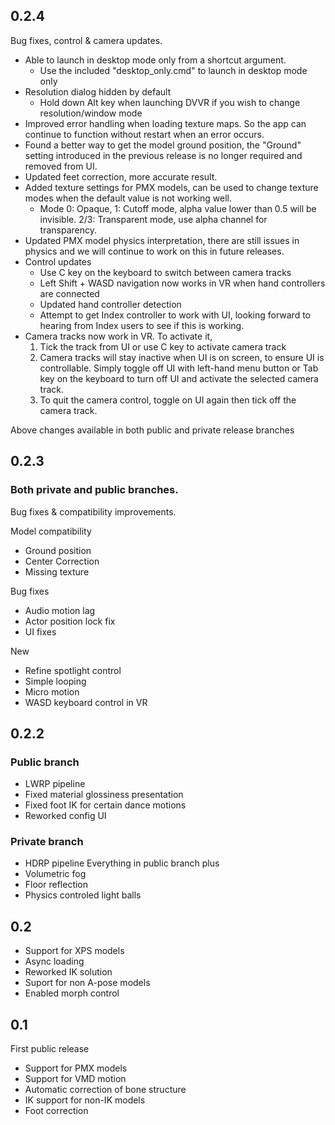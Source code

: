 ## 0.2.4
Bug fixes, control & camera updates.
* Able to launch in desktop mode only from a shortcut argument. 
  * Use the included "desktop_only.cmd" to launch in desktop mode only
* Resolution dialog hidden by default
  * Hold down Alt key when launching DVVR if you wish to change resolution/window mode
* Improved error handling when loading texture maps. So the app can continue to function without restart when an error occurs.
* Found a better way to get the model ground position, the "Ground" setting introduced in the previous release is no longer required and removed from UI.
* Updated feet correction, more accurate result.
* Added texture settings for PMX models, can be used to change texture modes when the default value is not working well. 
  * Mode 0: Opaque, 1: Cutoff mode, alpha value lower than 0.5 will be invisible. 2/3: Transparent mode, use alpha channel for transparency.
* Updated PMX model physics interpretation, there are still issues in physics and we will continue to work on this in future releases.
* Control updates
  * Use C key on the keyboard to switch between camera tracks
  * Left Shift + WASD navigation now works in VR when hand controllers are connected
  * Updated hand controller detection
  * Attempt to get Index controller to work with UI, looking forward to hearing from Index users to see if this is working.
* Camera tracks now work in VR. To activate it, 
  1. Tick the track from UI or use C key to activate camera track
  2. Camera tracks will stay inactive when UI is on screen, to ensure UI is controllable. Simply toggle off UI with left-hand menu button or Tab key on the keyboard to turn off UI and activate the selected camera track.
  3. To quit the camera control, toggle on UI again then tick off the camera track. 

Above changes available in both public and private release branches

## 0.2.3
### Both private and public branches. 
Bug fixes & compatibility improvements.

Model compatibility
* Ground position
* Center Correction
* Missing texture

Bug fixes
* Audio motion lag
* Actor position lock fix
* UI fixes

New
* Refine spotlight control
* Simple looping
* Micro motion
* WASD keyboard control in VR
 

## 0.2.2

### Public branch
* LWRP pipeline
* Fixed material glossiness presentation
* Fixed foot IK for certain dance motions
* Reworked config UI

### Private branch
* HDRP pipeline
Everything in public branch plus
* Volumetric fog
* Floor reflection
* Physics controled light balls

## 0.2
* Support for XPS models
* Async loading
* Reworked IK solution
* Suport for non A-pose models
* Enabled morph control


## 0.1
First public release
* Support for PMX models
* Support for VMD motion
* Automatic correction of bone structure 
* IK support for non-IK models
* Foot correction
